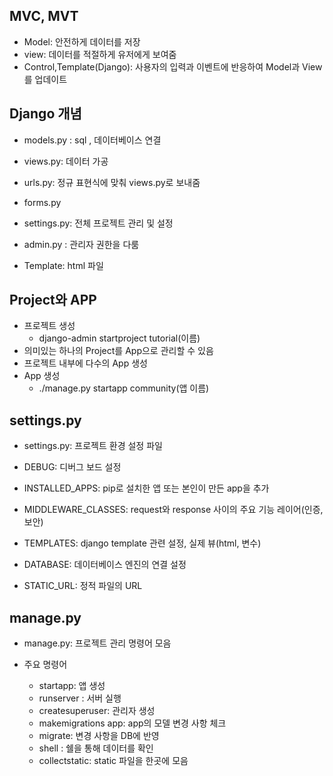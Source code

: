 ## MVC, MVT
- Model: 안전하게 데이터를 저장
- view: 데이터를 적절하게 유저에게 보여줌
- Control,Template(Django): 사용자의 입력과 이벤트에 반응하여 Model과 View를 업데이트

## Django 개념
- models.py : sql , 데이터베이스 연결
- views.py: 데이터 가공
- urls.py: 정규 표현식에 맞춰 views.py로 보내줌
- forms.py
- settings.py: 전체 프로젝트 관리 및 설정
- admin.py : 관리자 권한을 다룸

- Template: html 파일

## Project와 APP
- 프로젝트 생성
   - django-admin startproject tutorial(이름)
- 의미있는 하나의 Project를 App으로 관리할 수 있음
- 프로젝트 내부에 다수의 App 생성
- App 생성
   - ./manage.py startapp community(앱 이름)


## settings.py
- settings.py: 프로젝트 환경 설정 파일
  

- DEBUG: 디버그 보드 설정
- INSTALLED_APPS: pip로 설치한 앱 또는 본인이 만든 app을 추가
- MIDDLEWARE_CLASSES: request와 response 사이의 주요 기능 레이어(인증,보안)
- TEMPLATES: django template 관련 설정, 실제 뷰(html, 변수)
- DATABASE: 데이터베이스 엔진의 연결 설정
- STATIC_URL: 정적 파일의 URL


## manage.py
- manage.py: 프로젝트 관리 명령어 모음


- 주요 명령어
   - startapp: 앱 생성
   - runserver : 서버 실행
   - createsuperuser: 관리자 생성
   - makemigrations app: app의 모델 변경 사항 체크
   - migrate: 변경 사항을 DB에 반영
   - shell : 쉘을 통해 데이터를 확인
   - collectstatic: static 파일을 한곳에 모음